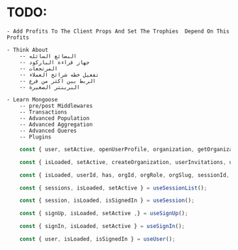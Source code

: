 # TODO:

    - Add Profits To The Client Props And Set The Trophies  Depend On This Profits

    - Think About
        -- البضائع السائله
        -- جهاز قراءة الباركود
        -- المرتجعات
        -- تفعيل خطه شرائح العملاء
        -- الربط بين اكثر من فرع
        -- البرينتر الصغيرة

    - Learn Mongoose
        -- pre/post Middlewares
        -- Transactions
        -- Advanced Population
        -- Advanced Aggregation
        -- Advanced Queres
        -- Plugins

```ts
    const { user, setActive, openUserProfile, organization, getOrganization, createOrganization, client, frontendApi, ...rest } = useClerk();

    const { isLoaded, setActive, createOrganization, userInvitations, userMemberships, userSuggestions } = useOrganizationList();

    const { isLoaded, userId, has, orgId, orgRole, orgSlug, sessionId, actor, getToken, isSignedIn, signOut } = useAuth();

    const { sessions, isLoaded, setActive } = useSessionList();

    const { session, isLoaded, isSignedIn } = useSession();

    const { signUp, isLoaded, setActive ,} = useSignUp();

    const { signIn, isLoaded, setActive } = useSignIn();

    const { user, isLoaded, isSignedIn } = useUser();
```
